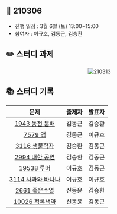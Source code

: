 ## 📅 210306
- 진행 일정 : 3월 6일 (토) 13:00~15:00
- 참여자 : 이규호, 김동근, 김승환


## ✏️ 스터디 과제
 <p align="center">
  <img src="https://user-images.githubusercontent.com/12527673/110453990-1d876280-810a-11eb-9242-a3ad8f75d08b.png" alt="210313"/>
</p> 



## 📚 스터디 기록

|           문제            |               출제자          |    발표자    |
| :-----------------------: | :-------------------------------: | :---------------: |
| [1943 동전 분배](https://www.acmicpc.net/problem/1943) | 김동근 | 김승환 |
| [7579 앱](https://www.acmicpc.net/problem/7579) | 김동근 | 이규호 |
| [3116 생물학자](https://www.acmicpc.net/problem/3116) | 김승환 | 김동근 |
| [2994 내한 공연](https://www.acmicpc.net/problem/2994) | 김승환 | 김동근 |
| [19538 루머](https://www.acmicpc.net/problem/19538) | 이규호 | 김동근 |
| [3114 사과와 바나나](https://www.acmicpc.net/problem/3114) | 이규호 | 이규호 |
| [2661 좋은수열](https://www.acmicpc.net/problem/2661) | 신동윤 | 김승환 |
| [10026 적록색약](https://www.acmicpc.net/problem/10026) | 신동윤 | 김동근 |
